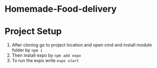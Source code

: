 # Homemade-Food-delivery
# Project Setup
1. After cloning go to project location and open cmd and install module folder by ``npm i``
2. Then install expo by ``npm add expo``
3. To run the expo write ``expo start``
